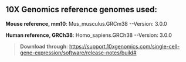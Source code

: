 ## 10X Genomics reference genomes used:

**Mouse reference, mm10**: Mus_musculus.GRCm38 --Version: 3.0.0

**Human reference, GRCh38**: Homo_sapiens.GRCh38 --Version: 3.0.0

> **Download through**: https://support.10xgenomics.com/single-cell-gene-expression/software/release-notes/build#




